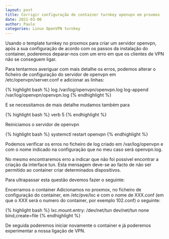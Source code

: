 ```yaml
---
layout: post
title: Corrigir configuração de container turnkey openvpn em proxmox
date: 2021-03-06
author: Paulo
categories: Linux OpenVPN turnkey
---
```


Usando o template turnkey no proxmox para criar um servidor openvpn, após a sua configuração de acordo com os passos da instalação do container, poderemos deparar-nos com um erro em que os clientes de VPN não se conseguem ligar.

Para tentarmos averiguar com mais detalhe os erros, podemos alterar o ficheiro de configuração do servidor de openvpn em /etc/openvpn/server.conf e adicionar as linhas:

{% highlight bash %}
log         /var/log/openvpn/openvpn.log
log-append  /var/log/openvpn/openvpn.log
{% endhighlight %}

E se necessitamos de mais detalhe mudamos também para

{% highlight bash %}
verb  5
{% endhighlight %}

Reiniciamos o servidor de openvpn 

{% highlight bash %}
systemctl restart openvpn
{% endhighlight %}

Podemos verificar os erros no ficheiro de log criado em /var/log/openvpn e com o nome indicado na configuração que no meu caso será openvpn.log.

No mesmo encontraremos erro a indicar que não foi possivel encontrar a criação da interface tun. Esta mensagem deve-se ao facto de não ser permitido ao container criar determinados dispositivos.

Para ultrapassar esta questão devemos fazer o seguinte:

Encerramos o container
Adicionamos no proxmox, no ficheiro de configuração do container, em /etc/pve/lxc e com o nome de XXX.conf (em que o XXX será o numero do container, por exemplo 102.conf) o seguinte:

{% highlight bash %}
lxc.mount.entry: /dev/net/tun dev/net/tun none bind,create=file 
{% endhighlight %}

De seguida poderemos iniciar novamente o container e já poderemos experimentar a nossa ligação de VPN.

